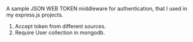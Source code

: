 A sample JSON WEB TOKEN middleware for authentication, that I used in my express.js projects.

1. Accept token from different sources.
2. Require User collection in mongodb.



	
